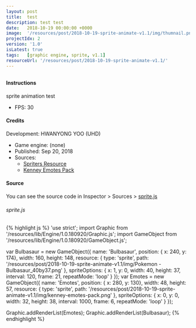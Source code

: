 ```yaml
---
layout: post
title:  test
description: test test
date:   2018-10-19 00:00:00 +0000
image:  '/resources/post/2018-10-19-sprite-animate-v1.1/img/thumnail.png'
projectIdx: 2
version: '1.0'
isLatest: true
tags:   [graphic engine, sprite, v1.1]
resourceUrl: '/resources/post/2018-10-19-sprite-animate-v1.1/'
---
```


<canvas id="gameScreen" width="640px" height="400px" tabindex="1" style="width: 100%;"></canvas>
---
#### Instructions
sprite animation test
- FPS: 30

#### Credits
Development: HWANYONG YOO (UHD)
- Game engine: (none)
- Published: Sep 20, 2018
- Sources:
	- [Spriters Resource](https://www.spriters-resource.com/)
	- [Kenney Emotes Pack](https://www.kenney.nl/assets/emotes-pack)

#### Source
You can see the source code in Inspector > Sources > [sprite.js](/resources/post/2018-10-19-sprite-animate-v1.1/js/sprites.js)
###### sprite.js
{% highlight js %}
'use strict';
import Graphic from '/resources/lib/Engine/1.0.180920/Graphic.js';
import GameObject from '/resources/lib/Engine/1.0.180920/GameObject.js';

var Bulbasaur = new GameObject({
	name: 'Bulbasaur',
	position: { x: 240, y: 174},
	width: 160,
	height: 148,
	resource: {
		type: 'sprite',
		path: '/resources/post/2018-10-19-sprite-animate-v1.1/img/Pokemon - Bulbasaur_40by37.png'
	},
	spriteOptions: {
		x: 1,
		y: 0,
		width: 40,
		height: 37,
		interval: 120,
		frame: 21,
		repeatMode: 'loop'
	}
});
var Emotes = new GameObject({
	name: 'Emotes',
	position: { x: 280, y: 130},
	width: 48,
	height: 57,
	resource: {
		type: 'sprite',
		path: '/resources/post/2018-10-19-sprite-animate-v1.1/img/kenney-emotes-pack.png'
	},
	spriteOptions: {
		x: 0,
		y: 0,
		width: 32,
		height: 38,
		interval: 1000,
		frame: 6,
		repeatMode: 'loop'
	}
});

Graphic.addRenderList(Emotes);
Graphic.addRenderList(Bulbasaur);
{% endhighlight %}

<script type="module" src="{{page.resourceUrl}}/js/sprites.js"></script>